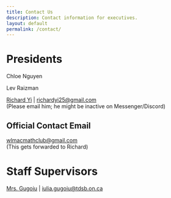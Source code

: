 ```yaml
---
title: Contact Us
description: Contact information for executives.
layout: default
permalink: /contact/
---
```


# Presidents
Chloe Nguyen

Lev Raizman

[Richard Yi](mailto:richardyi25@gmail.com) | richardyi25@gmail.com
<br/>
(Please email him; he might be inactive on Messenger/Discord)

## Official Contact Email
[wlmacmathclub@gmail.com](mailto:wlmacmathclub@gmail.com)
<br/>
(This gets forwarded to Richard)

# Staff Supervisors
[Mrs. Gugoiu](mailto:iulia.gugoiu@tdsb.on.ca) | iulia.gugoiu@tdsb.on.ca
